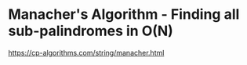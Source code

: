 # Manacher's Algorithm - Finding all sub-palindromes in O(N)

https://cp-algorithms.com/string/manacher.html
